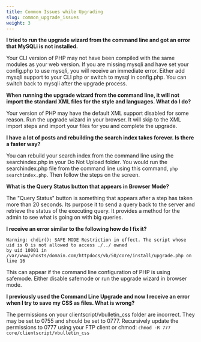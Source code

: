 ```yaml
---
title: Common Issues while Upgrading
slug: common_upgrade_issues
weight: 3
---
```


**I tried to run the upgrade wizard from the command line and got an error that MySQLi is not installed.**

Your CLI version of PHP may not have been compiled with the same modules as your web version. If you are missing mysqli and have set your config.php to use mysqli, you will receive an immediate error. Either add mysqli support to your CLI php or switch to mysql in config.php. You can switch back to mysqli after the upgrade process.

**When running the upgrade wizard from the command line, it will not import the standard XML files for the style and languages. What do I do?**

Your version of PHP may have the default XML support disabled for some reason. Run the upgrade wizard in your browser. It will skip to the XML import steps and import your files for you and complete the upgrade.

**I have a lot of posts and rebuilding the search index takes forever. Is there a faster way?**

You can rebuild your search index from the command line using the searchindex.php in your Do Not Upload folder. You would run the searchindex.php file from the command line using this command, `php searchindex.php`. Then follow the steps on the screen.

**What is the Query Status button that appears in Browser Mode?**

The "Query Status" button is something that appears after a step has taken more than 20 seconds. Its purpose it to send a query back to the server and retrieve the status of the executing query. It provides a method for the admin to see what is going on with big queries.

**I receive an error similar to the following how do I fix it?**

```
Warning: chdir(): SAFE MODE Restriction in effect. The script whose uid is 0 is not allowed to access ./../ owned 
by uid 10001 in /var/www/vhosts/domain.com/httpdocs/vb/50/core/install/upgrade.php on line 16
```
This can appear if the command line configuration of PHP is using safemode. Either disable safemode or run the upgrade wizard in browser mode.

**I previously used the Command Line Upgrade and now I receive an error when I try to save my CSS as files. What is wrong?**

The permissions on your clientscript/vbulletin_css folder are incorrect. They may be set to 0755 and should be set to 0777. Recursively update the permissions to 0777 using your FTP client or chmod: `chmod -R 777 core/clientscript/vbulletin_css`	
